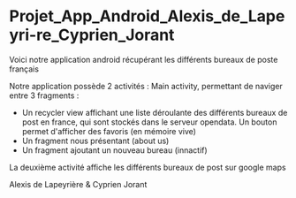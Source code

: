 # Projet_App_Android_Alexis_de_Lapeyri-re_Cyprien_Jorant
Voici notre application android récupérant les différents bureaux de poste français

Notre application possède 2 activités :
Main activity, permettant de naviger entre 3 fragments :
  - Un recycler view affichant une liste déroulante des différents bureaux de post en france, qui sont stockés dans le serveur opendata. Un bouton permet d'afficher des favoris (en mémoire vive)
  - Un fragment nous présentant (about us)
  - Un fragment ajoutant un nouveau bureau (innactif)

La deuxième activité affiche les différents bureaux de post sur google maps

Alexis de Lapeyrière & 
Cyprien Jorant
